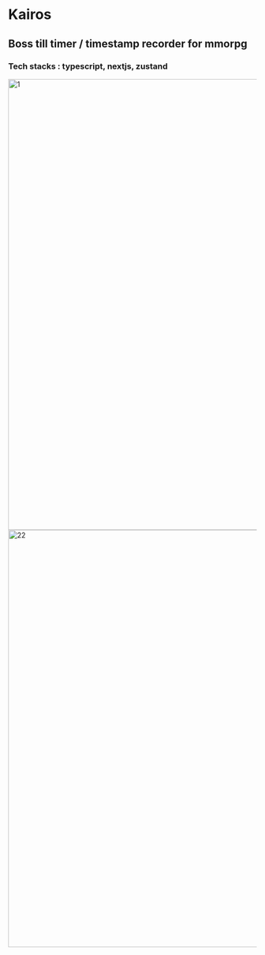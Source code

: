 <h1>Kairos</h1>
<h2>Boss till timer / timestamp recorder for mmorpg</h2>
<h3>Tech stacks : typescript, nextjs, zustand</h3>

<img width="1761" height="914" alt="1" src="https://github.com/user-attachments/assets/bdfac443-9395-4961-b97b-3f37a2f1be00" />
<img width="1477" height="846" alt="22" src="https://github.com/user-attachments/assets/9f4177be-6652-4bc3-959b-9825df7a142a" />

